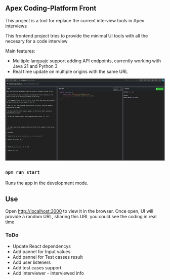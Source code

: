 ## Apex Coding-Platform Front

This project is a tool for replace the current interview tools in Apex interviews

This frontend project tries to provide the minimal UI tools with all the necesary for a code interview

Main features:
* Multiple languaje support adding API endpoints, currently working with Java 21 and Python 3
* Real time update on multiple origins with the same URL

![alt text](public/img/SS.png)

### `npm run start`

Runs the app in the development mode.<br />

## Use
Open [http://localhost:3000](http://localhost:3000) to view it in the browser.
Once open, UI will provide a random URL, sharing this URL you could see the coding in real time


### ToDo
* Update React dependencys
* Add pannel for Input values
* Add pannel for Test casses result
* Add user listeners
* Add test cases support
* Add interviewer - Interviewed info

